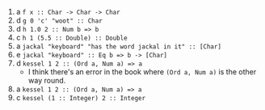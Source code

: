 1. a `f x :: Char -> Char -> Char`
2. d `g 0 'c' "woot" :: Char`
3. d `h 1.0 2 :: Num b => b`
4. c `h 1 (5.5 :: Double) :: Double`
5. a `jackal "keyboard" "has the word jackal in it" :: [Char]`
6. e `jackal "keyboard" :: Eq b => b -> [Char]`
7. d `kessel 1 2 :: (Ord a, Num a) => a`
   - I think there's an error in the book where `(Ord a, Num a)` is the other way round.
8. a `kessel 1 2 :: (Ord a, Num a) => a`
9. c `kessel (1 :: Integer) 2 :: Integer`
